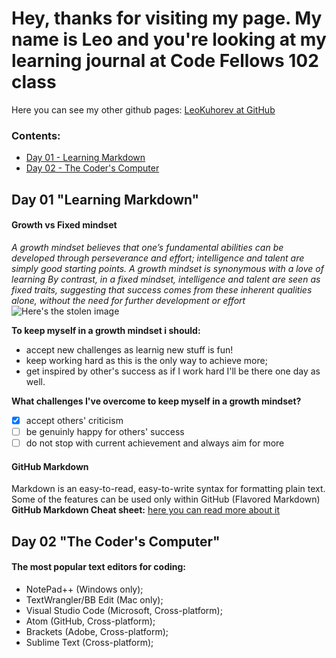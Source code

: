 # Hey, thanks for visiting my page. My name is Leo and you're looking at my learning journal at Code Fellows 102 class
Here you can see my other github pages: [LeoKuhorev at GitHub](https://leokuhorev.github.io/)

### **Contents:**
- [Day 01 - Learning Markdown](https://github.com/LeoKuhorev/test0513/blob/master/readme.md#day-01-learning-markdown)
- [Day 02 - The Coder's Computer](https://github.com/LeoKuhorev/test0513/blob/master/readme.md#day-02-the-coders-computer)

## Day 01 "Learning Markdown"
#### Growth vs Fixed mindset
*A growth mindset believes that one’s fundamental abilities can be developed through perseverance and effort; intelligence and talent are simply good starting points. A growth mindset is synonymous with a love of learning*
*By contrast, in a fixed mindset, intelligence and talent are seen as fixed traits, suggesting that success comes from these inherent qualities alone, without the need for further development or effort*
![Here's the stolen image](https://3kllhk1ibq34qk6sp3bhtox1-wpengine.netdna-ssl.com/wp-content/uploads/NewGrowthMindset2.png)

**To keep myself in a growth mindset i should:**
- accept new challenges as learnig new stuff is fun!
- keep working hard as this is the only way to achieve more;
- get inspired by other's success as if I work hard I'll be there one day as well.

**What challenges I've overcome to keep myself in a growth mindset?**
- [x] accept others' criticism
- [ ] be genuinly happy for others' success
- [ ] do not stop with current achievement and always aim for more

#### GitHub Markdown
Markdown is an easy-to-read, easy-to-write syntax for formatting plain text. Some of the features can be used only within GitHub (Flavored Markdown)
**GitHub Markdown Cheat sheet:**
[here you can read more about it](https://help.github.com/en/articles/basic-writing-and-formatting-syntax)

## Day 02 "The Coder's Computer"

#### The most popular text editors for coding:
- NotePad++ (Windows only);
- TextWrangler/BB Edit (Mac only);
- Visual Studio Code (Microsoft, Cross-platform);
- Atom (GitHub, Cross-platform);
- Brackets (Adobe, Cross-platform);
- Sublime Text (Cross-platform);
